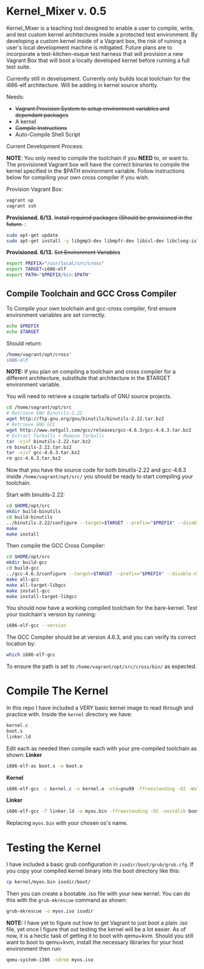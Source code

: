 Kernel_Mixer v. 0.5
=============================================

Kernel_Mixer is a teaching tool designed to enable a user to compile, write, and test custom kernel architectures inside a protected test environment. By developing a custom kernel inside of a Vagrant box, the risk of ruining a user's local development machine is mitigated. Future plans are to incorporate a test-kitchen-esque test harness that will provision a new Vagrant Box that will boot a locally developed kernel before running a full test suite. 
 
Currently still in development. Currently only builds local toolchain for the i686-elf
architecture. Will be adding in kernel source shortly. 

Needs:
 * ~~Vagrant Provision System to setup environment variables and dependant packages~~
 * A kernel
 * ~~Compile Instructions~~
 * Auto-Compile Shell Script

Current Development Process:

**NOTE**: You only need to compile the toolchain if you **NEED** to, or want to. The provisioned Vagrant box will have the correct binaries to compile the kernel specified in the $PATH environment variable. Follow instructions below for compiling your own cross compiler if you wish.

Provision Vagrant Box:
```bash
vagrant up
vagrant ssh
```

**Provisioned. 6/13.** ~~Install required packages (Should be provisioned in the future.~~ :
```bash
sudo apt-get update
sudo apt-get install -y libgmp3-dev libmpfr-dev libisl-dev libcloog-isl-dev libmpc-dev vim
```

**Provisioned. 6/13.** ~~Set Environment Variables~~
```bash
export PREFIX="/usr/local/src/cross"
export TARGET=i686-elf
export PATH="$PREFIX/bin:$PATH"
```

Compile Toolchain and GCC Cross Compiler
----------------------------------------

To Compile your own toolchain and gcc-cross compiler, first ensure environment variables are set correctly. 
```bash
echo $PREFIX
echo $TARGET
```
Should return: 
```bash
/home/vagrant/opt/cross"
i686-elf
```
**NOTE:** If you plan on compiling a toolchain and cross compiler for a different architecture, substitute that architecture in the $TARGET environment variable. 

You will need to retrieve a couple tarballs of GNU source projects. 
```bash
cd /home/vagrant/opt/src
# Retrieve GNU Binutils-2.22
wget http://ftp.gnu.org/gnu/binutils/binutils-2.22.tar.bz2
# Retrieve GNU GCC
wget http://www.netgull.com/gcc/releases/gcc-4.6.3/gcc-4.6.3.tar.bz2
# Extract Tarballs + Remove Tarballs
tar -xjvf binutils-2.22.tar.bz2
rm binutils-2.22.tar.bz2
tar -xjvf gcc-4.6.3.tar.bz2
rm gcc-4.6.3.tar.bz2
```
Now that you have the source code for both binutils-2.22 and gcc-4.6.3 inside ```/home/vagrant/opt/src/``` you should be ready to start compiling your toolchain. 

Start with binutils-2.22:
```bash
cd $HOME/opt/src
mkdir build-binutils
cd build-binutils
../binutils-2.22/configure --target=$TARGET --prefix="$PREFIX" --disable-nls --disable-werror
make
make install
```
Then compile the GCC Cross Compiler:
```bash
cd $HOME/opt/src
mkdir build-gcc
cd build-gcc
../gcc-4.6.3/configure --target=$TARGET --prefix="$PREFIX" --disable-nls --enable-languages=c,c++ --without-headers
make all-gcc
make all-target-libgcc
make install-gcc
make install-target-libgcc
```
You should now have a working compiled toolchain for the bare-kernel. Test your
toolchain's version by running:
```bash
i686-elf-gcc --version
```
The GCC Compiler should be at version 4.6.3, and you can verify its correct location by: 
```bash
which i686-elf-gcc
```
To ensure the path is set to ```/home/vagrant/opt/src/cross/bin/``` as expected. 


Compile The Kernel
=========================================
In this repo I have included a VERY basic kernel image to read through and practice with. Inside the ```kernel``` directory we have:
```bash
kernel.c
boot.s
linker.ld
```
Edit each as needed then compile each with your pre-compiled toolchain as shown:
**Linker**
```bash
i686-elf-as boot.s -o boot.o
```
**Kernel**
```bash
i686-elf-gcc -c kernel.c -o kernel.o -std=gnu99 -ffreestanding -O2 -Wall -Wextra
```
**Linker**
```bash
i686-elf-gcc -T linker.ld -o myos.bin -ffreestanding -O2 -nostdlib boot.o kernel.o -lgcc
```

Replacing ```myos.bin``` with your chosen os's name. 

Testing the Kernel
====================================

I have included a basic grub configuration in ```isodir/boot/grub/grub.cfg```.
If you copy your compiled kernel binary into the boot directory like this:
```bash
cp kernel/myos.bin isodir/boot/
```
Then you can create a bootable .iso file with your new kernel. You can do this with the ```grub-mkrescue``` command as shown:
```bash
grub-mkrescue -o myos.iso isodir
```

**NOTE:**
I have yet to figure out how to get Vagrant to just boot a plain .iso file, yet once I figure that out testing the kernel will be a lot easier. As of now, it is a hectic task of getting it to boot with qemu+kvm. 
Should you still want to boot to qemu+kvm, install the necessary libraries for your host environment then run:
```bash
qemu-system-i386 -cdrom myos.iso
```

